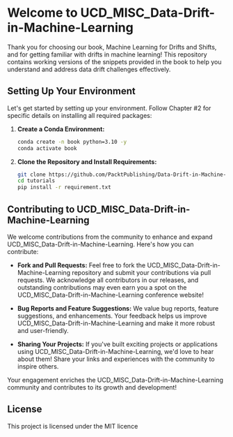 # Welcome to UCD_MISC_Data-Drift-in-Machine-Learning

Thank you for choosing our book, Machine Learning for Drifts and Shifts, and for getting familiar with drifts in machine learning! 
This repository contains working versions of the snippets provided in the book to help you understand and address data drift challenges effectively.

## Setting Up Your Environment

Let's get started by setting up your environment. Follow Chapter #2 for specific details on installing all required packages:

1. **Create a Conda Environment:**
   ```bash
   conda create -n book python=3.10 -y
   conda activate book
   ```

2. **Clone the Repository and Install Requirements:**
   ```bash
   git clone https://github.com/PacktPublishing/Data-Drift-in-Machine-Learning.git
   cd tutorials
   pip install -r requirement.txt
   ```

## Contributing to UCD_MISC_Data-Drift-in-Machine-Learning

We welcome contributions from the community to enhance and expand UCD_MISC_Data-Drift-in-Machine-Learning. Here's how you can contribute:

- **Fork and Pull Requests:**
  Feel free to fork the UCD_MISC_Data-Drift-in-Machine-Learning repository and submit your contributions via pull requests. We acknowledge all contributors in our releases, and outstanding contributions may even earn you a spot on the UCD_MISC_Data-Drift-in-Machine-Learning conference website!

- **Bug Reports and Feature Suggestions:**
  We value bug reports, feature suggestions, and enhancements. Your feedback helps us improve UCD_MISC_Data-Drift-in-Machine-Learning and make it more robust and user-friendly.

- **Sharing Your Projects:**
  If you've built exciting projects or applications using UCD_MISC_Data-Drift-in-Machine-Learning, we'd love to hear about them! Share your links and experiences with the community to inspire others.

Your engagement enriches the UCD_MISC_Data-Drift-in-Machine-Learning community and contributes to its growth and development!

## License

This project is licensed under the MIT licence 
